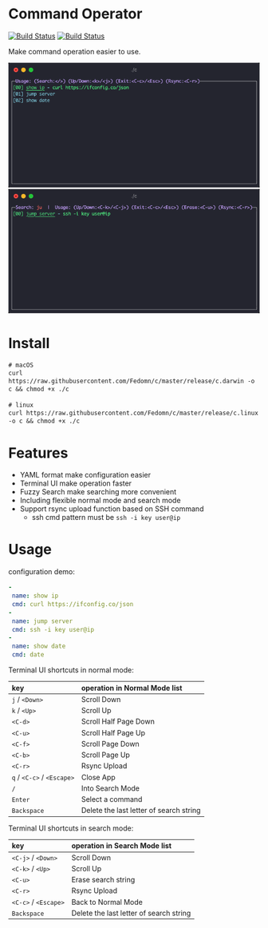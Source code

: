# Command Operator

[![Build Status](https://github.com/Fedomn/c/workflows/Go/badge.svg)](https://github.com/Fedomn/c/actions)
[![Build Status](https://github.com/Fedomn/c/workflows/Release/badge.svg)](https://github.com/Fedomn/c/actions)

Make command operation easier to use.

![Commander Operator](assets/normal-mode.png)
![Commander Operator](assets/search-mode.png)

# Install

```shell
# macOS
curl https://raw.githubusercontent.com/Fedomn/c/master/release/c.darwin -o c && chmod +x ./c

# linux
curl https://raw.githubusercontent.com/Fedomn/c/master/release/c.linux -o c && chmod +x ./c
```

# Features

* YAML format make configuration easier
* Terminal UI make operation faster
* Fuzzy Search make searching more convenient
* Including flexible normal mode and search mode
* Support rsync upload function based on SSH command
    * ssh cmd pattern must be `ssh -i key user@ip`

# Usage

configuration demo:

```yaml
-
 name: show ip
 cmd: curl https://ifconfig.co/json
-
 name: jump server
 cmd: ssh -i key user@ip
-
 name: show date
 cmd: date
```

Terminal UI shortcuts in normal mode:

| key | operation in Normal Mode list |
| :--- | :--- |
| `j` / `<Down>` | Scroll Down |
| `k` / `<Up>` | Scroll Up |
| `<C-d>` | Scroll Half Page Down |
| `<C-u>` | Scroll Half Page Up |
| `<C-f>` | Scroll Page Down |
| `<C-b>` | Scroll Page Up |
| `<C-r>` | Rsync Upload |
| `q` / `<C-c>` / `<Escape>` | Close App |
| `/` | Into Search Mode |
| `Enter` | Select a command |
| `Backspace` | Delete the last letter of search string |


Terminal UI shortcuts in search mode:

| key | operation in Search Mode list |
| :--- | :--- |
| `<C-j>` / `<Down>` | Scroll Down |
| `<C-k>` / `<Up>` | Scroll Up |
| `<C-u>` | Erase search string |
| `<C-r>` | Rsync Upload |
| `<C-c>` / `<Escape>` | Back to Normal Mode |
| `Backspace` | Delete the last letter of search string |